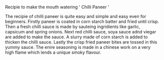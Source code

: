 Recipie to make the mouth watering ' Chilli Paneer '

The recipie of chilli paneer is quite easy and simple and easy even for beginners.
Firstly paneer is coated in corn starch batter and fried until crisp.
Then a fresh chilli sauce is made by sauteing ingridients like garlic, capsicum and spring onions.
Next red chilli sauce, soya sauce adnd viegar are added to make the sauce.
A slurry made of corn starch is added to thicken the chilli sauce.
Lastly the crisp fried paneer bites are tossed in this yummy sauce.
The enire seasoning is made in a chinese work on a very high flame which lends a unique smoky flavour.
